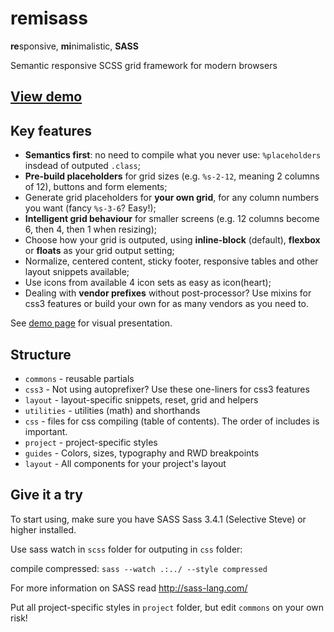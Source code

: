 remisass
========
**re**sponsive, **mi**nimalistic, **SASS**  

Semantic responsive SCSS grid framework for modern browsers

[View demo](http://work.wellagain.lt/remisass/)
-----------------------------------------------

Key features
------------
- **Semantics first**: no need to compile what you never use: `%placeholders` insdead of outputed `.class`;
- **Pre-build placeholders** for grid sizes (e.g. `%s-2-12`, meaning 2 columns of 12), buttons and form elements;
- Generate grid placeholders for **your own grid**, for any column numbers you want (fancy `%s-3-6`? Easy!);
- **Intelligent grid behaviour** for smaller screens (e.g. 12 columns become 6, then 4, then 1 when resizing);
- Choose how your grid is outputed, using **inline-block** (default), **flexbox** or **floats** as your grid output setting;
- Normalize, centered content, sticky footer, responsive tables and other layout snippets available;
- Use icons from available 4 icon sets as easy as icon(heart);
- Dealing with **vendor prefixes** without post-processor? Use mixins for css3 features or build your own for as many vendors as you need to.


See [demo page](http://work.wellagain.lt/remisass/) for visual presentation.

Structure
---------
- `commons` - reusable partials
 - `css3` -  Not using autoprefixer? Use these one-liners for css3 features
 - `layout` - layout-specific snippets, reset, grid and helpers
 - `utilities` - utilities (math) and shorthands
- `css` -  files for css compiling (table of contents). The order of includes is important.
- `project` - project-specific styles
 - `guides` - Colors, sizes, typography and RWD breakpoints
 - `layout` - All components for your project's layout


Give it a try
---------------
To start using, make sure you have SASS Sass 3.4.1 (Selective Steve) or higher installed.

Use sass watch in `scss` folder for outputing in `css` folder:

compile compressed:
`sass --watch .:../ --style compressed`

For more information on SASS read http://sass-lang.com/

Put all project-specific styles in `project` folder, but edit `commons` on your own risk!
